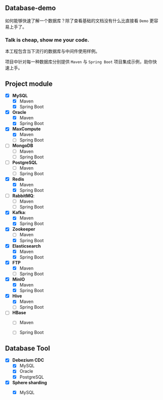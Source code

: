 ## Database-demo
如何能够快速了解一个数据库？除了查看基础的文档没有什么比直接看 ``Demo`` 更容易上手了。

### Talk is cheap, show me your code.

本工程包含当下流行的数据库与中间件使用样例。

项目中针对每一种数据库分别提供 ``Maven`` 与 ``Spring Boot`` 项目集成示例，助你快速上手。


## Project module
- [X] **MySQL**
  - [X] Maven
  - [X] Spring Boot

- [X] **Oracle**
  - [X] Maven
  - [X] Spring Boot

- [X] **MaxCompute**
  - [X] Maven
  - [ ] Spring Boot

- [ ] **MongoDB**
  - [ ] Maven
  - [ ] Spring Boot

- [ ] **PostgreSQL**
  - [ ] Maven
  - [ ] Spring Boot

- [X] **Redis**
  - [X] Maven
  - [X] Spring Boot

- [ ] **RabbitMQ**:
  - [ ] Maven
  - [ ] Spring Boot

- [X] **Kafka**:
  - [X] Maven
  - [X] Spring Boot

- [X] **Zookeeper**
  - [ ] Maven
  - [X] Spring Boot

- [X] **Elasticsearch**
  - [X] Maven
  - [X] Spring Boot

- [X] **FTP**
  - [X] Maven
  - [ ] Spring Boot

- [X] **MinIO**
  - [X] Maven
  - [X] Spring Boot

- [X] **Hive**
  - [X] Maven
  - [ ] Spring Boot

- [ ] **HBase**
  - [ ] Maven
  - [ ] Spring Boot


## Database Tool
- [X] **Debezium CDC**
  - [X] MySQL
  - [X] Oracle
  - [X] PostgreSQL

- [X] **Sphere sharding**
  - [X] MySQL

